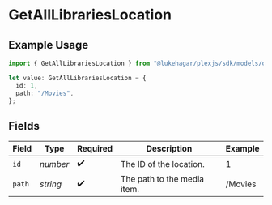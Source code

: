 # GetAllLibrariesLocation

## Example Usage

```typescript
import { GetAllLibrariesLocation } from "@lukehagar/plexjs/sdk/models/operations";

let value: GetAllLibrariesLocation = {
  id: 1,
  path: "/Movies",
};
```

## Fields

| Field                       | Type                        | Required                    | Description                 | Example                     |
| --------------------------- | --------------------------- | --------------------------- | --------------------------- | --------------------------- |
| `id`                        | *number*                    | :heavy_check_mark:          | The ID of the location.     | 1                           |
| `path`                      | *string*                    | :heavy_check_mark:          | The path to the media item. | /Movies                     |